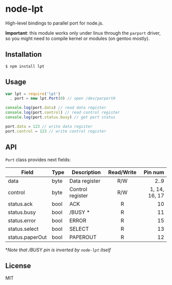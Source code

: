 # node-lpt

High-level bindings to parallel port for node.js.

**Important**: this module works only under linux through the `parport` driver,
so you might need to compile kernel or modules (on gentoo mostly).

## Installation

    $ npm install lpt

## Usage

```javascript
var lpt = require('lpt')
  , port = new lpt.Port(0) // open /dev/parport0

console.log(port.data) // read data register
console.log(port.control) // read control register
console.log(port.status.busy) // get port status

port.data = 123 // write data register
port.control = 123 // write control register
```

## API

`Port` class provides next fields:

| Field           | Type | Description       | Read/Write | Pin num       |
| --------------- | ---- | ----------------- |:----------:| -------------:|
| data            | byte | Data register     | R/W        | 2..9          |
| control         | byte | Control register  | R/W        | 1, 14, 16, 17 |
| status.ack      | bool | ACK               | R          | 10            |
| status.busy     | bool | /BUSY *           | R          | 11            |
| status.error    | bool | ERROR             | R          | 15            |
| status.select   | bool | SELECT            | R          | 13            |
| status.paperOut | bool | PAPEROUT          | R          | 12            |

*_Note that /BUSY pin is inverted by `node-lpt` itself_

## License

MIT
